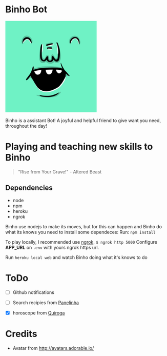# Binho Bot
![Binho Bot avatar](avatar.png)

Binho is a assistant Bot!
A joyful and helpful friend to give want you need, throughout the day!

# Playing and teaching new skills to Binho
> "Rise from Your Grave!" - Altered Beast

## Dependencies
* node
* npm
* heroku
* ngrok

Binho use nodejs to make its moves, but for this can happen and Binho do what its knows you need to install some dependeces:
Run: `npm install`

To play locally, I recommended use [ngrok](https://ngrok.com/).
`$ ngrok http 5000`
Configure **APP_URL** on `.env` with yours ngrok https url.

Run `heroku local web` and watch Binho doing what it's knows to do

# ToDo
- [ ] Github notifications
- [ ] Search recipies from [Panelinha](https://www.panelinha.com.br/)
- [x] horoscope from [Quiroga](http://emais.estadao.com.br/horoscopo)


# Credits
- Avatar from http://avatars.adorable.io/
